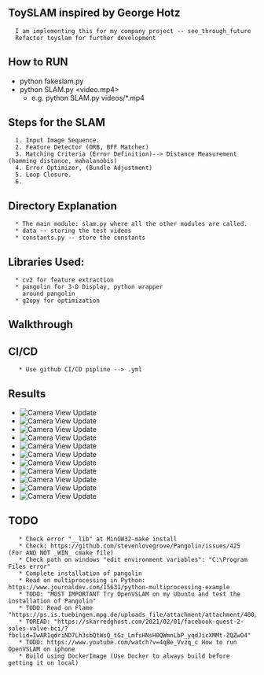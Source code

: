 ## ToySLAM inspired by George Hotz
      I am implementing this for my company project -- see_through_future
      Refactor toyslam for further development

## How to RUN
   * python fakeslam.py
   * python SLAM.py <video.mp4>
     * e.g. python SLAM.py videos/*.mp4

## Steps for the SLAM
      1. Input Image Sequence.
      2. Feature Detector (ORB, BFF Matcher)
      3. Matching Criteria (Error Definition)--> Distance Measurement (hamming distance, mahalanobis)
      4. Error Optimizer, (Bundle Adjustment)
      5. Loop Closure.
      6.

## Directory Explanation
      * The main module: slam.py where all the other modules are called.
      * data -- storing the test videos
      * constants.py -- store the constants

## Libraries Used:
      * cv2 for feature extraction
      * pangolin for 3-D Display, python wrapper
        around pangolin
      * g2opy for optimization

## Walkthrough

## CI/CD
       * Use github CI/CD pipline --> .yml

## Results
  * ![Camera View Update](documentation/camera001.png)
  * ![Camera View Update](documentation/camera002.png)
  * ![Camera View Update](documentation/camera003.png)
  * ![Camera View Update](documentation/camera004.png)
  * ![Camera View Update](documentation/camera005.png)
  * ![Camera View Update](documentation/camera006.png)
  * ![Camera View Update](documentation/camera007.png)
  * ![Camera View Update](documentation/flow001.png)
  * ![Camera View Update](documentation/flow002.png)
  * ![Camera View Update](documentation/flow003.png)
  * ![Camera View Update](documentation/flow003.png)

## TODO
       * Check error "__lib" at MinGW32-make install
       * Check: https://github.com/stevenlovegrove/Pangolin/issues/425 (For AND NOT _WIN_ cmake file)
       * Check path on windows "edit environment variables": "C:\Program Files error"
       * Complete installation of pangolin
       * Read on multiprocessing in Python: https://www.journaldev.com/15631/python-multiprocessing-example
       * TODO: "MOST IMPORTANT Try OpenVSLAM on my Ubuntu and test the installation of Pangolin"
       * TODO: Read on Flame "https://ps.is.tuebingen.mpg.de/uploads_file/attachment/attachment/400/paper.pdf"
       * TOREAD: "https://skarredghost.com/2021/02/01/facebook-quest-2-sales-valve-bci/?fbclid=IwAR1qdriND7Lh3sbQtWsQ_tGz_LmfsHNsH0QWmnLbP_yqdJicXMMt-ZQZwO4"
       * TODO: https://www.youtube.com/watch?v=4qBe_Vvzq_c How to run OpenVSLAM on iphone
       * Build using DockerImage (Use Docker to always build before getting it on local)
